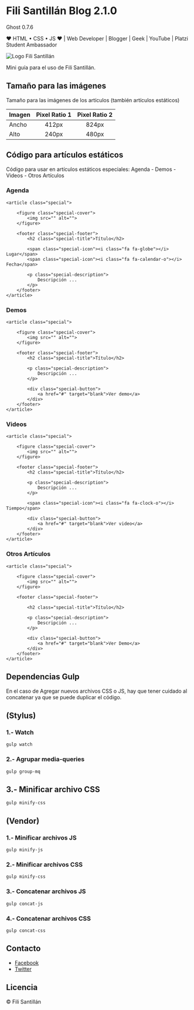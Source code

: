 # Fili Santillán Blog 2.1.0
Ghost 0.7.6

❤ HTML • CSS • JS ❤ | Web Developer | Blogger | Geek | YouTube | Platzi Student Ambassador

![Logo Fili Santillán](https://s-media-cache-ak0.pinimg.com/originals/4b/2a/8a/4b2a8aedb10dc94db8b720acfecf703a.png)

Mini guía para el uso de Fili Santillán.

## Tamaño para las imágenes 

Tamaño para las imágenes de los artículos (también artículos estáticos)

| Imagen        | Pixel Ratio 1 | Pixel Ratio 2 |
| ------------- |:-------------:| :------------:|
| Ancho         | 412px         | 824px         |
| Alto          | 240px         | 480px         |

## Código para artículos estáticos

Código para usar en artículos estáticos especiales: Agenda - Demos - Videos - Otros Artículos

### Agenda
```
<article class="special">

    <figure class="special-cover">
        <img src="" alt="">
    </figure>

    <footer class="special-footer">
        <h2 class="special-title">Título</h2>

        <span class="special-icon"><i class="fa fa-globe"></i> Lugar</span>
        <span class="special-icon"><i class="fa fa-calendar-o"></i> Fecha</span>

        <p class="special-description">
            Descripción ...
        </p>
    </footer>
</article>
```

### Demos
```
<article class="special">

    <figure class="special-cover">
        <img src="" alt="">
    </figure>

    <footer class="special-footer">
        <h2 class="special-title">Título</h2>

        <p class="special-description">
            Descripción ...
        </p>

        <div class="special-button">
            <a href="#" target="blank">Ver demo</a>
        </div>
    </footer>
</article>

```

### Videos
```
<article class="special">

    <figure class="special-cover">
        <img src="" alt="">
    </figure>

    <footer class="special-footer">
        <h2 class="special-title">Título</h2>

        <p class="special-description">
            Descripción ... 
        </p>

        <span class="special-icon"><i class="fa fa-clock-o"></i> Tiempo</span>

        <div class="special-button">
            <a href="#" target="blank">Ver video</a>
        </div>
    </footer>
</article>
```

### Otros Artículos
```
<article class="special">

    <figure class="special-cover">
        <img src="" alt="">
    </figure>

    <footer class="special-footer">

        <h2 class="special-title">Título</h2>

        <p class="special-description">
            Descripción ...
        </p>

        <div class="special-button">
            <a href="#" target="blank">Ver Demo</a>
        </div>
    </footer>
</article>
```

## Dependencias Gulp

En el caso de Agregar nuevos archivos CSS o JS, hay que tener cuidado al concatenar ya que se puede duplicar el código.

## (Stylus)

### 1.- Watch
```
gulp watch
```

### 2.- Agrupar media-queries
```
gulp group-mq
```

## 3.- Minificar archivo CSS
```
gulp minify-css
```

## (Vendor)

### 1.- Minificar archivos JS
```
gulp minify-js
```

### 2.- Minificar archivos CSS
```
gulp minify-css
```

### 3.- Concatenar archivos JS
```
gulp concat-js
```

### 4.- Concatenar archivos CSS
```
gulp concat-css
```

## Contacto

* [Facebook](https://www.facebook.com/FiliSantillanMX)
* [Twitter](https://twitter.com/FiliMX)

## Licencia

© Fili Santillán